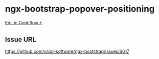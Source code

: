 # ngx-bootstrap-popover-positioning

[Edit in Codeflow ⚡️](https://stackblitz.com/~/github.com/tiago-eusebio-dev/ngx-bootstrap-popover-positioning)


## Issue URL

https://github.com/valor-software/ngx-bootstrap/issues/6617
